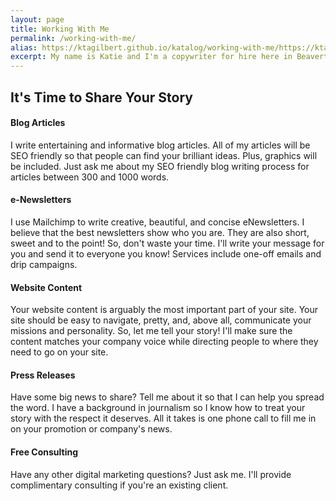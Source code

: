```yaml
---
layout: page
title: Working With Me
permalink: /working-with-me/
alias: https://ktagilbert.github.io/katalog/working-with-me/https://ktagilbert.github.io/katalog/working-with-me/
excerpt: My name is Katie and I'm a copywriter for hire here in Beaverton, OR. I write blog articles, press releases, eNewsletters, and more.
---
```


<div class="service-headers">
  <h2>It's Time to Share Your Story</h2>
</div>

<div class="service">
<i class="fa fa fa-rss" aria-hidden="true"></i>
  <h4><strong>Blog Articles</strong></h4>
    <p>
      I write entertaining and informative blog articles. All of my articles will be SEO friendly so that people can find your brilliant ideas. Plus, graphics will be included. Just ask me about my SEO friendly blog writing process for articles between 300 and 1000 words.
    </p>
</div>

<div class="service">
  <i class="fa fa-telegram" aria-hidden="true"></i>
  <h4><strong>e-Newsletters</strong></h4>
    <p>
      I use Mailchimp to write creative, beautiful, and concise eNewsletters. I believe that the best newsletters show who you are. They are also short, sweet and to the point! So, don't waste your time. I'll write your message for you and send it to everyone you know! Services include one-off emails and drip campaigns.
    </p>
</div>

<div class="service">
  <i class="fa fa-laptop" aria-hidden="true"></i>
  <h4><strong>Website Content</strong></h4>
    <p>
      Your website content is arguably the most important part of your site. Your site should be easy to navigate, pretty, and, above all, communicate your missions and personality. So, let me tell your story! I'll make sure the content matches your company voice while directing people to where they need to go on your site.
    </p>
</div>

<div class="service">
  <i class="fa fa-newspaper-o" aria-hidden="true"></i>
  <h4><strong>Press Releases</strong></h4>
    <p>
      Have some big news to share? Tell me about it so that I can help you spread the word. I have a background in journalism so I know how to treat your story with the respect it deserves. All it takes is one phone call to fill me in on your promotion or company's news.
    </p>
</div>


<h4>Free Consulting</h4>
  <p>
    Have any other digital marketing questions? Just ask me. I'll provide complimentary consulting if you're an existing client.
  </p>
